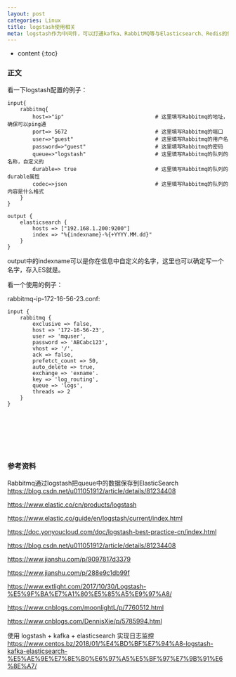 ```yaml
---
layout: post
categories: Linux
title: logstash使用相关
meta: logstash作为中间件，可以打通kafka、RabbitMQ等与Elasticsearch、Redis的信息传递，值得研究。
---
```

* content
{:toc}

### 正文

看一下logstash配置的例子：

```
input{
    rabbitmq{
        host=>"ip"                             # 这里填写Rabbitmq的地址，确保可以ping通
        port=> 5672                            # 这里填写Rabbitmq的端口
        user=>"guest"                          # 这里填写Rabbitmq的用户名
        password=>"guest"                      # 这里填写Rabbitmq的密码
        queue=>"logstash"                      # 这里填写Rabbitmq的队列的名称，自定义的
        durable=> true                         # 这里填写Rabbitmq的队列的durable属性
        codec=>json                            # 这里填写Rabbitmq的队列的内容是什么格式
    }
}

output {
    elasticsearch {
        hosts => ["192.168.1.200:9200"]
        index => "%{indexname}-%{+YYYY.MM.dd}"
    }
}
```

output中的indexname可以是你在信息中自定义的名字，这里也可以确定写一个名字，存入ES就是。

看一个使用的例子：

rabbitmq-ip-172-16-56-23.conf:
```
input {
    rabbitmq {
        exclusive => false,
        host => '172-16-56-23',
        user => 'mquser',
        password => 'ABCabc123',
        vhost => '/',
        ack => false,
        prefetct_count => 50,
        auto_delete => true,
        exchange => 'exname'.
        key => 'log_routing',
        queue => 'logs',
        threads => 2
    }
}
```


<br/><br/><br/><br/><br/>
### 参考资料

Rabbitmq通过logstash把queue中的数据保存到ElasticSearch <https://blog.csdn.net/u011051912/article/details/81234408>

<https://www.elastic.co/cn/products/logstash>

<https://www.elastic.co/guide/en/logstash/current/index.html>

<https://doc.yonyoucloud.com/doc/logstash-best-practice-cn/index.html>

<https://blog.csdn.net/u011051912/article/details/81234408>

<https://www.jianshu.com/p/9097817d3379>

<https://www.jianshu.com/p/288e9c1db99f>

<https://www.extlight.com/2017/10/30/Logstash-%E5%9F%BA%E7%A1%80%E5%85%A5%E9%97%A8/>

<https://www.cnblogs.com/moonlightL/p/7760512.html>

<https://www.cnblogs.com/DennisXie/p/5785994.html>

使用 logstash + kafka + elasticsearch 实现日志监控 <https://www.centos.bz/2018/01/%E4%BD%BF%E7%94%A8-logstash-kafka-elasticsearch-%E5%AE%9E%E7%8E%B0%E6%97%A5%E5%BF%97%E7%9B%91%E6%8E%A7/>






